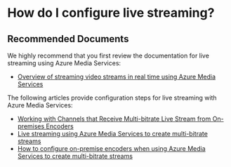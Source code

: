 <properties
    pageTitle="How do I configure live streaming?"
    description="How do I configure live streaming?"
    service="microsoft.media"
    resource="mediaservices"
    authors="juliako"
    ms.author="juliako"
    displayOrder="3"
    selfHelpType="resource"
    supportTopicIds=""
    resourceTags=""
    productPesIds=""
    cloudEnvironments="MoonCake"
 	articleId="e2f8d39b-83bb-4c7f-b72e-6ed00c47d8c5"
/>

# How do I configure live streaming?

## **Recommended Documents**

We highly recommend that you first review the documentation for live streaming using Azure Media Services:

* [Overview of streaming video streams in real time using Azure Media Services](https://docs.azure.cn/media-services/media-services-manage-channels-overview/)

The following articles provide configuration steps for live streaming with Azure Media Services:

* [Working with Channels that Receive Multi-bitrate Live Stream from On-premises Encoders](https://docs.azure.cn/media-services/media-services-live-streaming-with-onprem-encoders/)
* [Live streaming using Azure Media Services to create multi-bitrate streams](https://docs.azure.cn/media-services/media-services-manage-live-encoder-enabled-channels/)
* [How to configure on-premise encoders when using Azure Media Services to create multi-bitrate streams](https://docs.azure.cn/media-services/media-services-live-encoders-overview/)
